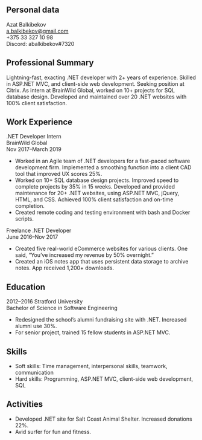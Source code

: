 ## Personal data
Azat Balkibekov\
a.balkibekov@gmail.com\
+375 33 327 10 98\
Discord: abalkibekov#7320
## Professional Summary
Lightning-fast, exacting .NET developer with 2+ years of experience. Skilled in ASP.NET MVC, and client-side web development. Seeking position at Citrix. As intern at BrainWild Global, worked on 10+ projects for SQL database design. Developed and maintained over 20 .NET websites with 100% client satisfaction.  
## Work Experience
.NET Developer Intern\
BrainWild Global\
Nov 2017–March 2019
* Worked in an Agile team of .NET developers for a fast-paced software development firm.
Implemented a smoothing function into a client CAD tool that improved UX scores 25%.
* Worked on 10+ SQL database design projects. Improved speed to complete projects by 35% in 15 weeks.
Developed and provided maintenance for 20+ .NET websites, using ASP.NET MVC, jQuery, HTML, and CSS. Achieved 100% client satisfaction and on-time completion.
* Created remote coding and testing environment with bash and Docker scripts.

Freelance .NET Developer\
June 2016–Nov 2017
* Created five real-world eCommerce websites for various clients. One said, “You’ve increased my revenue by 50% overnight.”
* Created an iOS notes app that uses persistent data storage to archive notes. App received 1,200+ downloads.

## Education
2012–2016 Stratford University\
Bachelor of Science in Software Engineering
* Redesigned the school’s alumni fundraising site with .NET. Increased alumni use 30%.
* For senior project, trained 15 fellow students in ASP.NET MVC.

## Skills
* Soft skills: Time management, interpersonal skills, teamwork, communication
* Hard skills: Programming, ASP.NET MVC, client-side web development, SQL

## Activities
* Developed .NET site for Salt Coast Animal Shelter. Increased donations 22%.
* Avid surfer for fun and fitness.